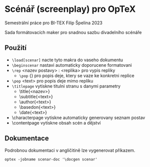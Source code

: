 # Scénář (screenplay) pro OpTeX
Semestrální práce pro BI-TEX
Filip Špelina 2023

Sada formátovacích maker pro snadnou sazbu divadelního scénáře

## Použití

- `\load[scenar]` nacte tyto makra do vaseho dokumentu
- `\beginscenar` nastavi automaticky doporucene formatovani
- `\rep` \<nazev postavy\> : \<replika\> pro vypis repliky 
    - `\pop` {<text>} pro popis deje, ktery se vaze ke konkretni replice
- ``\pop`` \<text\> pro popis deje mimo repliku
- ``\titlepage`` vytiskne titulni stranu s danymi parametry
    - \title{\<nazev\>}
    - \subtitle{\<text\>}
    - \author{\<text\>}
    - \basedon{\<text\>}
    - \date{\<text\>}
- \characterpage vytiskne automaticky generovany seznam postav
- \contentpage vytiskne obsah scén a dějství

## Dokumentace

Podrobnou dokumentaci v angličitině lze vygenerovat příkazem.

    optex -jobname scenar-doc '\docgen scenar'
